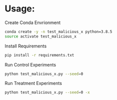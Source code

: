 # Usage:

Create Conda Envrionment
```bash
conda create -y -n test_malicious_x python=3.8.5
source activate test_malicious_x
```

Install Requirements
```bash
pip install -r requirements.txt
```

Run Control Experiments
```bash
python test_malicious_x.py --seed=0
```

Run Treatment Experiments
```bash
python test_malicious_x.py --seed=0 -x
```

